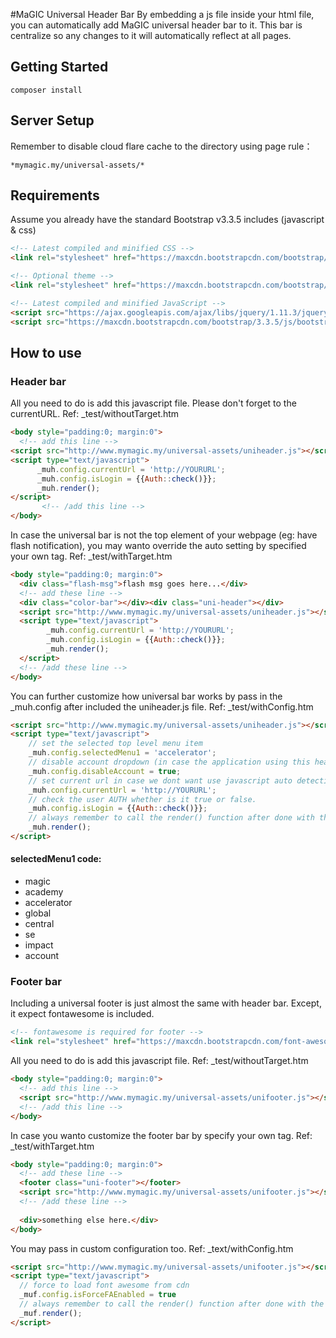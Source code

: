 #MaGIC Universal Header Bar
By embedding a js file inside your html file, you can automatically add MaGIC universal header bar to it. This bar is centralize so any changes to it will automatically reflect at all pages.

## Getting Started

```
composer install
```

## Server Setup
Remember to disable cloud flare cache to the directory using page rule：
```
*mymagic.my/universal-assets/*
```

## Requirements
Assume you already have the standard Bootstrap v3.3.5 includes (javascript & css)

```html
<!-- Latest compiled and minified CSS -->
<link rel="stylesheet" href="https://maxcdn.bootstrapcdn.com/bootstrap/3.3.5/css/bootstrap.min.css">

<!-- Optional theme -->
<link rel="stylesheet" href="https://maxcdn.bootstrapcdn.com/bootstrap/3.3.5/css/bootstrap-theme.min.css">

<!-- Latest compiled and minified JavaScript -->
<script src="https://ajax.googleapis.com/ajax/libs/jquery/1.11.3/jquery.min.js"></script>
<script src="https://maxcdn.bootstrapcdn.com/bootstrap/3.3.5/js/bootstrap.min.js"></script>
```

## How to use
### Header bar
All you need to do is add this javascript file. Please don't forget to the currentURL.
Ref: _test/withoutTarget.htm
```html
<body style="padding:0; margin:0">
  <!-- add this line -->
<script src="http://www.mymagic.my/universal-assets/uniheader.js"></script>
<script type="text/javascript">
      _muh.config.currentUrl = 'http://YOURURL';
      _muh.config.isLogin = {{Auth::check()}};
      _muh.render();
</script> 
       <!-- /add this line -->
</body>
```

In case the universal bar is not the top element of your webpage (eg: have flash notification), you may wanto override the auto setting by specified your own tag.
Ref: _test/withTarget.htm

```html
<body style="padding:0; margin:0">
  <div class="flash-msg">flash msg goes here...</div>
  <!-- add these line -->
  <div class="color-bar"></div><div class="uni-header"></div>
  <script src="http://www.mymagic.my/universal-assets/uniheader.js"></script>
  <script type="text/javascript">
        _muh.config.currentUrl = 'http://YOURURL';
        _muh.config.isLogin = {{Auth::check()}};
        _muh.render();
  </script> 
  <!-- /add these line -->
</body>
```

You can further customize how universal bar works by pass in the _muh.config after included the uniheader.js file.
Ref: _test/withConfig.htm
```html
<script src="http://www.mymagic.my/universal-assets/uniheader.js"></script>
<script type="text/javascript">
	// set the selected top level menu item
    _muh.config.selectedMenu1 = 'accelerator';
	// disable account dropdown (in case the application using this header havent integrate with connect yet), will just show as a link to connect
    _muh.config.disableAccount = true;
	// set current url in case we dont want use javascript auto detection. this will be pass to connect.
    _muh.config.currentUrl = 'http://YOURURL';
    // check the user AUTH whether is it true or false.
    _muh.config.isLogin = {{Auth::check()}};
    // always remember to call the render() function after done with the setting.
    _muh.render();
</script>
```

#### selectedMenu1 code:
  - magic
  - academy
  - accelerator
  - global
  - central
  - se
  - impact
  - account

### Footer bar
Including a universal footer is just almost the same with header bar. 
Except, it expect fontawesome is included. 

```html
<!-- fontawesome is required for footer -->
<link rel="stylesheet" href="https://maxcdn.bootstrapcdn.com/font-awesome/4.4.0/css/font-awesome.min.css">
```
All you need to do is add this javascript file.
Ref: _test/withoutTarget.htm
``` html
<body style="padding:0; margin:0">
  <!-- add this line -->
  <script src="http://www.mymagic.my/universal-assets/unifooter.js"></script>
  <!-- /add this line -->
</body>
```

In case you wanto customize the footer bar by specify your own tag.
Ref: _test/withTarget.htm

```html
<body style="padding:0; margin:0">
  <!-- add these line -->
  <footer class="uni-footer"></footer>
  <script src="http://www.mymagic.my/universal-assets/unifooter.js"></script>
  <!-- /add these line -->
  
  <div>something else here.</div>
</body>
```

You may pass in custom configuration too.
Ref: _text/withConfig.htm

```html
<script src="http://www.mymagic.my/universal-assets/unifooter.js"></script>
<script type="text/javascript">
  // force to load font awesome from cdn
  _muf.config.isForceFAEnabled = true
  // always remember to call the render() function after done with the setting.
  _muf.render();
</script>
```
